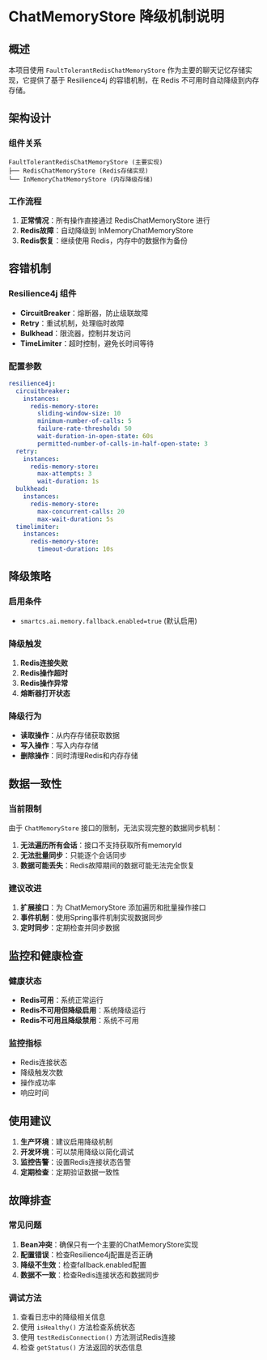 # ChatMemoryStore 降级机制说明

## 概述

本项目使用 `FaultTolerantRedisChatMemoryStore` 作为主要的聊天记忆存储实现，它提供了基于 Resilience4j 的容错机制，在 Redis 不可用时自动降级到内存存储。

## 架构设计

### 组件关系

```
FaultTolerantRedisChatMemoryStore (主要实现)
├── RedisChatMemoryStore (Redis存储实现)
└── InMemoryChatMemoryStore (内存降级存储)
```

### 工作流程

1. **正常情况**：所有操作直接通过 RedisChatMemoryStore 进行
2. **Redis故障**：自动降级到 InMemoryChatMemoryStore
3. **Redis恢复**：继续使用 Redis，内存中的数据作为备份

## 容错机制

### Resilience4j 组件

- **CircuitBreaker**：熔断器，防止级联故障
- **Retry**：重试机制，处理临时故障
- **Bulkhead**：限流器，控制并发访问
- **TimeLimiter**：超时控制，避免长时间等待

### 配置参数

```yaml
resilience4j:
  circuitbreaker:
    instances:
      redis-memory-store:
        sliding-window-size: 10
        minimum-number-of-calls: 5
        failure-rate-threshold: 50
        wait-duration-in-open-state: 60s
        permitted-number-of-calls-in-half-open-state: 3
  retry:
    instances:
      redis-memory-store:
        max-attempts: 3
        wait-duration: 1s
  bulkhead:
    instances:
      redis-memory-store:
        max-concurrent-calls: 20
        max-wait-duration: 5s
  timelimiter:
    instances:
      redis-memory-store:
        timeout-duration: 10s
```

## 降级策略

### 启用条件

- `smartcs.ai.memory.fallback.enabled=true` (默认启用)

### 降级触发

1. **Redis连接失败**
2. **Redis操作超时**
3. **Redis操作异常**
4. **熔断器打开状态**

### 降级行为

- **读取操作**：从内存存储获取数据
- **写入操作**：写入内存存储
- **删除操作**：同时清理Redis和内存存储

## 数据一致性

### 当前限制

由于 `ChatMemoryStore` 接口的限制，无法实现完整的数据同步机制：

1. **无法遍历所有会话**：接口不支持获取所有memoryId
2. **无法批量同步**：只能逐个会话同步
3. **数据可能丢失**：Redis故障期间的数据可能无法完全恢复

### 建议改进

1. **扩展接口**：为 ChatMemoryStore 添加遍历和批量操作接口
2. **事件机制**：使用Spring事件机制实现数据同步
3. **定时同步**：定期检查并同步数据

## 监控和健康检查

### 健康状态

- **Redis可用**：系统正常运行
- **Redis不可用但降级启用**：系统降级运行
- **Redis不可用且降级禁用**：系统不可用

### 监控指标

- Redis连接状态
- 降级触发次数
- 操作成功率
- 响应时间

## 使用建议

1. **生产环境**：建议启用降级机制
2. **开发环境**：可以禁用降级以简化调试
3. **监控告警**：设置Redis连接状态告警
4. **定期检查**：定期验证数据一致性

## 故障排查

### 常见问题

1. **Bean冲突**：确保只有一个主要的ChatMemoryStore实现
2. **配置错误**：检查Resilience4j配置是否正确
3. **降级不生效**：检查fallback.enabled配置
4. **数据不一致**：检查Redis连接状态和数据同步

### 调试方法

1. 查看日志中的降级相关信息
2. 使用 `isHealthy()` 方法检查系统状态
3. 使用 `testRedisConnection()` 方法测试Redis连接
4. 检查 `getStatus()` 方法返回的状态信息 